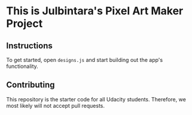 # This is Julbintara's Pixel Art Maker Project


## Instructions

To get started, open `designs.js` and start building out the app's functionality.


## Contributing

This repository is the starter code for all Udacity students. Therefore, we most likely will not accept pull requests.

